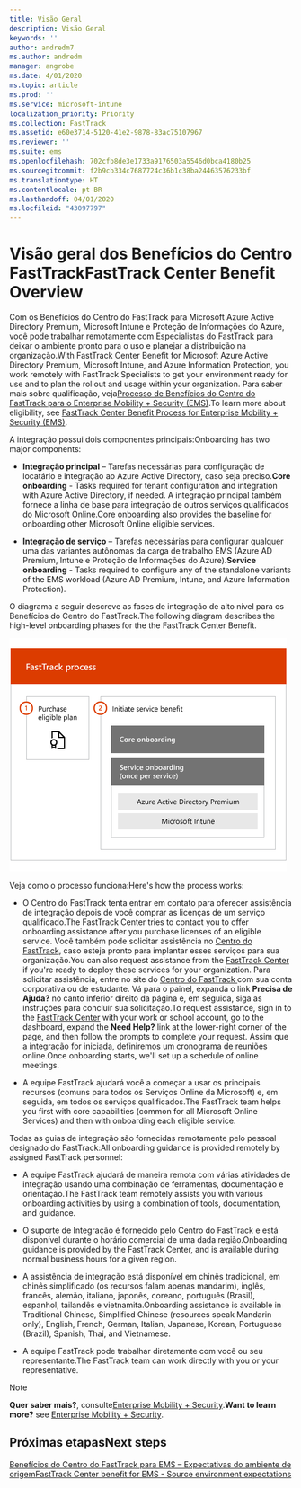 ```yaml
---
title: Visão Geral
description: Visão Geral
keywords: ''
author: andredm7
ms.author: andredm
manager: angrobe
ms.date: 4/01/2020
ms.topic: article
ms.prod: ''
ms.service: microsoft-intune
localization_priority: Priority
ms.collection: FastTrack
ms.assetid: e60e3714-5120-41e2-9878-83ac75107967
ms.reviewer: ''
ms.suite: ems
ms.openlocfilehash: 702cfb8de3e1733a9176503a5546d0bca4180b25
ms.sourcegitcommit: f2b9cb334c7687724c36b1c38ba24463576233bf
ms.translationtype: HT
ms.contentlocale: pt-BR
ms.lasthandoff: 04/01/2020
ms.locfileid: "43097797"
---
```

# <a name="fasttrack-center-benefit-overview"></a><span data-ttu-id="a1e8a-103">Visão geral dos Benefícios do Centro FastTrack</span><span class="sxs-lookup"><span data-stu-id="a1e8a-103">FastTrack Center Benefit Overview</span></span>

<span data-ttu-id="a1e8a-104">Com os Benefícios do Centro do FastTrack para Microsoft Azure Active Directory Premium, Microsoft Intune e Proteção de Informações do Azure, você pode trabalhar remotamente com Especialistas do FastTrack para deixar o ambiente pronto para o uso e planejar a distribuição na organização.</span><span class="sxs-lookup"><span data-stu-id="a1e8a-104">With FastTrack Center Benefit for Microsoft Azure Active Directory Premium, Microsoft Intune, and Azure Information Protection, you work remotely with FastTrack Specialists to get your environment ready for use and to plan the rollout and usage within your organization.</span></span> <span data-ttu-id="a1e8a-105">Para saber mais sobre qualificação, veja[Processo de Benefícios do Centro do FastTrack para o Enterprise Mobility + Security (EMS)](EMS-fasttrack-process.md).</span><span class="sxs-lookup"><span data-stu-id="a1e8a-105">To learn more about eligibility, see [FastTrack Center Benefit Process for Enterprise Mobility + Security (EMS)](EMS-fasttrack-process.md).</span></span>

<span data-ttu-id="a1e8a-106">A integração possui dois componentes principais:</span><span class="sxs-lookup"><span data-stu-id="a1e8a-106">Onboarding has two major components:</span></span>

-   <span data-ttu-id="a1e8a-107">**Integração principal** – Tarefas necessárias para configuração de locatário e integração ao Azure Active Directory, caso seja preciso.</span><span class="sxs-lookup"><span data-stu-id="a1e8a-107">**Core onboarding** - Tasks required for tenant configuration and integration with Azure Active Directory, if needed.</span></span> <span data-ttu-id="a1e8a-108">A integração principal também fornece a linha de base para integração de outros serviços qualificados do Microsoft Online.</span><span class="sxs-lookup"><span data-stu-id="a1e8a-108">Core onboarding also provides the baseline for onboarding other Microsoft Online eligible services.</span></span>

-   <span data-ttu-id="a1e8a-109">**Integração de serviço** – Tarefas necessárias para configurar qualquer uma das variantes autônomas da carga de trabalho EMS (Azure AD Premium, Intune e Proteção de Informações do Azure).</span><span class="sxs-lookup"><span data-stu-id="a1e8a-109">**Service onboarding** - Tasks required to configure any of the standalone variants of the EMS workload (Azure AD Premium, Intune, and Azure Information Protection).</span></span>

<span data-ttu-id="a1e8a-110">O diagrama a seguir descreve as fases de integração de alto nível para os Benefícios do Centro do FastTrack.</span><span class="sxs-lookup"><span data-stu-id="a1e8a-110">The following diagram describes the high-level onboarding phases for the the FastTrack Center Benefit.</span></span>

![As fases de integração de alto nível do uso dos Benefícios do Centro do FastTrack](./media/ft-onboarding-process.png)

<span data-ttu-id="a1e8a-112">Veja como o processo funciona:</span><span class="sxs-lookup"><span data-stu-id="a1e8a-112">Here's how the process works:</span></span>

- <span data-ttu-id="a1e8a-113">O Centro do FastTrack tenta entrar em contato para oferecer assistência de integração depois de você comprar as licenças de um serviço qualificado.</span><span class="sxs-lookup"><span data-stu-id="a1e8a-113">The FastTrack Center tries to contact you to offer onboarding assistance after you purchase licenses of an eligible service.</span></span> <span data-ttu-id="a1e8a-114">Você também pode solicitar assistência no [Centro do FastTrack](https://go.microsoft.com/fwlink/?linkid=780698), caso esteja pronto para implantar esses serviços para sua organização.</span><span class="sxs-lookup"><span data-stu-id="a1e8a-114">You can also request assistance from the [FastTrack Center](https://go.microsoft.com/fwlink/?linkid=780698) if you're ready to deploy these services for your organization.</span></span> <span data-ttu-id="a1e8a-115">Para solicitar assistência, entre no site do [Centro do FastTrack ](https://go.microsoft.com/fwlink/?linkid=780698) com sua conta corporativa ou de estudante. Vá para o painel, expanda o link **Precisa de Ajuda?** no canto inferior direito da página e, em seguida, siga as instruções para concluir sua solicitação.</span><span class="sxs-lookup"><span data-stu-id="a1e8a-115">To request assistance, sign in to the [FastTrack Center](https://go.microsoft.com/fwlink/?linkid=780698) with your work or school account, go to the dashboard, expand the **Need Help?** link at the lower-right corner of the page, and then follow the prompts to complete your request.</span></span> <span data-ttu-id="a1e8a-116">Assim que a integração for iniciada, definiremos um cronograma de reuniões online.</span><span class="sxs-lookup"><span data-stu-id="a1e8a-116">Once onboarding starts, we'll set up a schedule of online meetings.</span></span>

-   <span data-ttu-id="a1e8a-117">A equipe FastTrack ajudará você a começar a usar os principais recursos (comuns para todos os Serviços Online da Microsoft) e, em seguida, em todos os serviços qualificados.</span><span class="sxs-lookup"><span data-stu-id="a1e8a-117">The FastTrack team helps you first with core capabilities (common for all Microsoft Online Services) and then with onboarding each eligible service.</span></span>

<span data-ttu-id="a1e8a-118">Todas as guias de integração são fornecidas remotamente pelo pessoal designado do FastTrack:</span><span class="sxs-lookup"><span data-stu-id="a1e8a-118">All onboarding guidance is provided remotely by assigned FastTrack personnel:</span></span>

-   <span data-ttu-id="a1e8a-119">A equipe FastTrack ajudará de maneira remota com várias atividades de integração usando uma combinação de ferramentas, documentação e orientação.</span><span class="sxs-lookup"><span data-stu-id="a1e8a-119">The FastTrack team remotely assists you with various onboarding activities by using a combination of tools, documentation, and guidance.</span></span>

-   <span data-ttu-id="a1e8a-120">O suporte de Integração é fornecido pelo Centro do FastTrack e está disponível durante o horário comercial de uma dada região.</span><span class="sxs-lookup"><span data-stu-id="a1e8a-120">Onboarding guidance is provided by the FastTrack Center, and is available during normal business hours for a given region.</span></span>

-   <span data-ttu-id="a1e8a-121">A assistência de integração está disponível em chinês tradicional, em chinês simplificado (os recursos falam apenas mandarim), inglês, francês, alemão, italiano, japonês, coreano, português (Brasil), espanhol, tailandês e vietnamita.</span><span class="sxs-lookup"><span data-stu-id="a1e8a-121">Onboarding assistance is available in Traditional Chinese, Simplified Chinese (resources speak Mandarin only), English, French, German, Italian, Japanese, Korean, Portuguese (Brazil), Spanish, Thai, and Vietnamese.</span></span>

-   <span data-ttu-id="a1e8a-122">A equipe FastTrack pode trabalhar diretamente com você ou seu representante.</span><span class="sxs-lookup"><span data-stu-id="a1e8a-122">The FastTrack team can work directly with you or your representative.</span></span>

> [!NOTE]
> <span data-ttu-id="a1e8a-123">**Quer saber mais?**, consulte[Enterprise Mobility + Security](https://www.microsoft.com/cloud-platform/enterprise-mobility).</span><span class="sxs-lookup"><span data-stu-id="a1e8a-123">**Want to learn more?** see [Enterprise Mobility + Security](https://www.microsoft.com/cloud-platform/enterprise-mobility).</span></span>

## <a name="next-steps"></a><span data-ttu-id="a1e8a-124">Próximas etapas</span><span class="sxs-lookup"><span data-stu-id="a1e8a-124">Next steps</span></span>

[<span data-ttu-id="a1e8a-125">Benefícios do Centro do FastTrack para EMS – Expectativas do ambiente de origem</span><span class="sxs-lookup"><span data-stu-id="a1e8a-125">FastTrack Center benefit for EMS - Source environment expectations</span></span>](EMS-source-environment-expectations.md)

